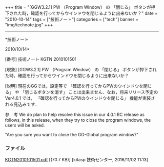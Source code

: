 ﻿+++
title = "[GGW3.2.1] PW （Program Window） の 「閉じる」 ボタンが押下された時，確認を行ってからウインドウを閉じるように出来ないか？"
date = "2010-10-14"
tags = ["技術ノート"]
categories = ["tech"]
banner = "img/technote.jpg"
+++

-----------------------------------------------------------------------------------------------------------------------------

*技術ノート

2010/10/14*


[番号]
技術ノート KGTN 2010101501

[現象]
[GGW3.2.1] PW （Program Window） の 「閉じる」
ボタンが押下された時，確認を行ってからウインドウを閉じるように出来ないか？

[説明]
現在のGGでは，設定等で 「確認を行ってからPWのウインドウを閉じる」 や
「閉じるボタンを消す」 ことは出来ません．なお，将来リリース予定の
Ver4.0.1 では， 「確認を行ってからPWのウインドウを閉じる」
機能が実装される見込みです．

参　考
We do plan to help resolve this issue in our 4.0.1 RC release as
follows, in this release, when they try to close the program windows,
the users will be asked.

"Are you sure you want to close the GO-Global program window?"


### ファイル

 
 


[KGTN2010101501.pdf](http://techreport.kitasp.net/attachments/download/3118/KGTN2010101501.pdf)
 [(70.7 KB)] [kitasp 技術センター, 2016/11/02
11:13]


 


 

